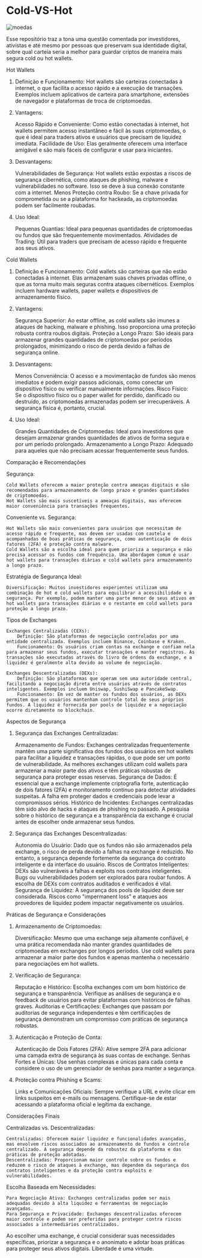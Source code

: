 # Cold-VS-Hot

![moedas](https://github.com/user-attachments/assets/9e78d14c-ba89-4a29-8ee1-6a990d00ed8c)


Esse repositório traz a tona uma questão comentada por investidores, ativistas e até mesmo por  pessoas que preservam sua identidade digital, sobre qual carteia seria a melhor para guardar criptos de maneira mais segura cold ou hot wallets.

Hot Wallets

1. Definição e Funcionamento: Hot wallets são carteiras conectadas à internet, o que facilita o acesso rápido e a execução de transações. Exemplos incluem aplicativos de carteira para smartphone, extensões de navegador e plataformas de troca de criptomoedas.

2. Vantagens:

    Acesso Rápido e Conveniente: Como estão conectadas à internet, hot wallets permitem acesso instantâneo e fácil às suas criptomoedas, o que é ideal para traders ativos e usuários que precisam de liquidez imediata.
    Facilidade de Uso: Elas geralmente oferecem uma interface amigável e são mais fáceis de configurar e usar para iniciantes.

3. Desvantagens:

    Vulnerabilidades de Segurança: Hot wallets estão expostas a riscos de segurança cibernética, como ataques de phishing, malware e vulnerabilidades no software. Isso se deve à sua conexão constante com a internet.
    Menos Proteção contra Roubo: Se a chave privada for comprometida ou se a plataforma for hackeada, as criptomoedas podem ser facilmente roubadas.

4. Uso Ideal:

    Pequenas Quantias: Ideal para pequenas quantidades de criptomoedas ou fundos que são frequentemente movimentados.
    Atividades de Trading: Útil para traders que precisam de acesso rápido e frequente aos seus ativos.

Cold Wallets

1. Definição e Funcionamento: Cold wallets são carteiras que não estão conectadas à internet. Elas armazenam suas chaves privadas offline, o que as torna muito mais seguras contra ataques cibernéticos. Exemplos incluem hardware wallets, paper wallets e dispositivos de armazenamento físico.

2. Vantagens:

    Segurança Superior: Ao estar offline, as cold wallets são imunes a ataques de hacking, malware e phishing. Isso proporciona uma proteção robusta contra roubos digitais.
    Proteção a Longo Prazo: São ideais para armazenar grandes quantidades de criptomoedas por períodos prolongados, minimizando o risco de perda devido a falhas de segurança online.

3. Desvantagens:

    Menos Conveniência: O acesso e a movimentação de fundos são menos imediatos e podem exigir passos adicionais, como conectar um dispositivo físico ou verificar manualmente informações.
    Risco Físico: Se o dispositivo físico ou o paper wallet for perdido, danificado ou destruído, as criptomoedas armazenadas podem ser irrecuperáveis. A segurança física é, portanto, crucial.

4. Uso Ideal:

    Grandes Quantidades de Criptomoedas: Ideal para investidores que desejam armazenar grandes quantidades de ativos de forma segura e por um período prolongado.
    Armazenamento a Longo Prazo: Adequado para aqueles que não precisam acessar frequentemente seus fundos.

Comparação e Recomendações

Segurança:

    Cold Wallets oferecem a maior proteção contra ameaças digitais e são recomendadas para armazenamento de longo prazo e grandes quantidades de criptomoedas.
    Hot Wallets são mais suscetíveis a ameaças digitais, mas oferecem maior conveniência para transações frequentes.

Conveniente vs. Segurança:

    Hot Wallets são mais convenientes para usuários que necessitam de acesso rápido e frequente, mas devem ser usadas com cautela e acompanhadas de boas práticas de segurança, como autenticação de dois fatores (2FA) e proteção contra malware.
    Cold Wallets são a escolha ideal para quem prioriza a segurança e não precisa acessar os fundos com frequência. Uma abordagem comum é usar hot wallets para transações diárias e cold wallets para armazenamento a longo prazo.

Estratégia de Segurança Ideal:

    Diversificação: Muitos investidores experientes utilizam uma combinação de hot e cold wallets para equilibrar a acessibilidade e a segurança. Por exemplo, podem manter uma parte menor de seus ativos em hot wallets para transações diárias e o restante em cold wallets para proteção a longo prazo.


Tipos de Exchanges

    Exchanges Centralizadas (CEXs):
        Definição: São plataformas de negociação controladas por uma entidade centralizada. Exemplos incluem Binance, Coinbase e Kraken.
        Funcionamento: Os usuários criam contas na exchange e confiam nela para armazenar seus fundos, executar transações e manter registros. As transações são executadas através do livro de ordens da exchange, e a liquidez é geralmente alta devido ao volume de negociação.

    Exchanges Descentralizadas (DEXs):
        Definição: São plataformas que operam sem uma autoridade central, facilitando a negociação direta entre usuários através de contratos inteligentes. Exemplos incluem Uniswap, SushiSwap e PancakeSwap.
        Funcionamento: Em vez de manter os fundos dos usuários, as DEXs permitem que os usuários mantenham controle total de seus próprios fundos. A liquidez é fornecida por pools de liquidez e a negociação ocorre diretamente no blockchain.

Aspectos de Segurança

1. Segurança das Exchanges Centralizadas:

    Armazenamento de Fundos: Exchanges centralizadas frequentemente mantêm uma parte significativa dos fundos dos usuários em hot wallets para facilitar a liquidez e transações rápidas, o que pode ser um ponto de vulnerabilidade. As melhores exchanges utilizam cold wallets para armazenar a maior parte dos ativos e têm práticas robustas de segurança para proteger essas reservas.
    Segurança de Dados: É essencial que a exchange implemente criptografia forte, autenticação de dois fatores (2FA) e monitoramento contínuo para detectar atividades suspeitas. A falha em proteger dados e credenciais pode levar a compromissos sérios.
    Histórico de Incidentes: Exchanges centralizadas têm sido alvo de hacks e ataques de phishing no passado. A pesquisa sobre o histórico de segurança e a transparência da exchange é crucial antes de escolher onde armazenar seus fundos.

2. Segurança das Exchanges Descentralizadas:

    Autonomia do Usuário: Dado que os fundos não são armazenados pela exchange, o risco de perda devido a falhas na exchange é reduzido. No entanto, a segurança depende fortemente da segurança do contrato inteligente e da interface do usuário.
    Riscos de Contratos Inteligentes: DEXs são vulneráveis a falhas e exploits nos contratos inteligentes. Bugs ou vulnerabilidades podem ser explorados para roubar fundos. A escolha de DEXs com contratos auditados e verificados é vital.
    Segurança de Liquidez: A segurança dos pools de liquidez deve ser considerada. Riscos como "impermanent loss" e ataques aos provedores de liquidez podem impactar negativamente os usuários.

Práticas de Segurança e Considerações

1. Armazenamento de Criptomoedas:

    Diversificação: Mesmo que uma exchange seja altamente confiável, é uma prática recomendada não manter grandes quantidades de criptomoedas em exchanges por longos períodos. Use cold wallets para armazenar a maior parte dos fundos e apenas mantenha o necessário para negociações em hot wallets.

2. Verificação de Segurança:

    Reputação e Histórico: Escolha exchanges com um bom histórico de segurança e transparência. Verifique as análises de segurança e o feedback de usuários para evitar plataformas com históricos de falhas graves.
    Auditorias e Certificações: Exchanges que passam por auditorias de segurança independentes e têm certificações de segurança demonstram um compromisso com práticas de segurança robustas.

3. Autenticação e Proteção de Conta:

    Autenticação de Dois Fatores (2FA): Ative sempre 2FA para adicionar uma camada extra de segurança às suas contas de exchange.
    Senhas Fortes e Únicas: Use senhas complexas e únicas para cada conta e considere o uso de um gerenciador de senhas para manter a segurança.

4. Proteção contra Phishing e Scams:

    Links e Comunicações Oficiais: Sempre verifique a URL e evite clicar em links suspeitos em e-mails ou mensagens. Certifique-se de estar acessando a plataforma oficial e legítima da exchange.

Considerações Finais

Centralizadas vs. Descentralizadas:

    Centralizadas: Oferecem maior liquidez e funcionalidades avançadas, mas envolvem riscos associados ao armazenamento de fundos e controle centralizado. A segurança depende da robustez da plataforma e das práticas de proteção adotadas.
    Descentralizadas: Proporcionam maior controle sobre os fundos e reduzem o risco de ataques à exchange, mas dependem da segurança dos contratos inteligentes e da proteção contra exploits e vulnerabilidades.

Escolha Baseada em Necessidades:

    Para Negociação Ativa: Exchanges centralizadas podem ser mais adequadas devido à alta liquidez e ferramentas de negociação avançadas.
    Para Segurança e Privacidade: Exchanges descentralizadas oferecem maior controle e podem ser preferidas para proteger contra riscos associados a intermediários centralizados.

Ao escolher uma exchange, é crucial considerar suas necessidades específicas, priorizar a segurança e o anonimato  e adotar boas práticas para proteger seus ativos digitais. Liberdade é uma virtude.













